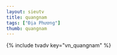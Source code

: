 ```yaml
---
layout: sieutv
title: quangnam
tags: ["Địa Phương"]
thumb: quangnam
---
```

{% include tvadv key="vn_quangnam" %}